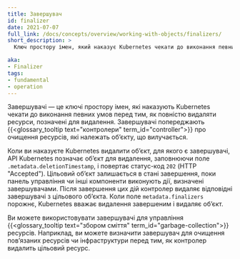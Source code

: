 ```yaml
---
title: Завершувач
id: finalizer
date: 2021-07-07
full_link: /docs/concepts/overview/working-with-objects/finalizers/
short_description: >
  Ключ простору імен, який наказує Kubernetes чекати до виконання певних умов перед тим, як повністю видалити обʼєкт, позначений для видалення.

aka: 
- Finalizer
tags:
- fundamental
- operation
---
```


Завершувачі — це ключі простору імен, які наказують Kubernetes чекати до виконання певних умов перед тим, як повністю видаляти ресурси, позначені для видалення. Завершувачі попереджають {{<glossary_tooltip text="контролери" term_id="controller">}} про очищення ресурсів, які належать обʼєкту, що вилучається.

<!--more-->

Коли ви наказуєте Kubernetes видалити обʼєкт, для якого є завершувачі, API Kubernetes позначає обʼєкт для видалення, заповнюючи поле `.metadata.deletionTimestamp`, і повертає статус-код `202` (HTTP "Accepted"). Цільовий обʼєкт залишається в стані завершення, поки панель управління чи інші компоненти виконують дії, визначені завершувачами. Після завершення цих дій контролер видаляє відповідні завершувачі з цільового обʼєкта. Коли поле `metadata.finalizers` порожнє, Kubernetes вважає видалення завершеним і видаляє обʼєкт.

Ви можете використовувати завершувачі для управління {{<glossary_tooltip text="збором сміття" term_id="garbage-collection">}} ресурсів. Наприклад, ви можете визначити завершувач для очищення повʼязаних ресурсів чи інфраструктури перед тим, як контролер видалить цільовий ресурс.
